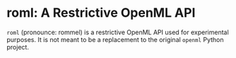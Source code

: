 # roml: A Restrictive OpenML API

`roml` (pronounce: rommel) is a restrictive OpenML API used for experimental purposes.
It is not meant to be a replacement to the original `openml` Python project.
